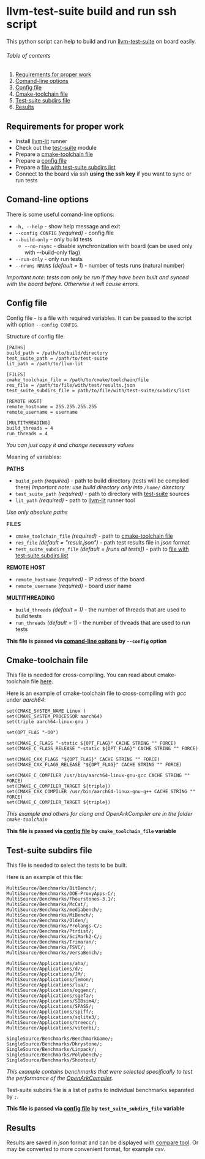 # llvm-test-suite build and run ssh script

This python script can help to build and run [llvm-test-suite](https://llvm.org/docs/TestSuiteGuide.html) on board easily.

###### Table of contents

1. [Requirements for proper work](#Requirements-for-proper-work)
2. [Comand-line options](#Comand-line-options)
3. [Config file](#Config-file)
4. [Cmake-toolchain file](#Cmake-toolchain-file)
5. [Test-suite subdirs file](#Test-suite-subdirs-file)
6. [Results](#Results)

## Requirements for proper work

- Install [llvm-lit](https://llvm.org/docs/TestSuiteGuide.html) runner
- Check out the [test-suite](https://github.com/llvm/llvm-test-suite.git) module
- Prepare a [cmake-toolchain file](#Cmake-toolchain-file)
- Prepare a [config file](#Config-file)
- Prepare a [file with test-suite subdirs list](#Test-suite-subdirs-file)
- Connect to the board via ssh **using the ssh key** if you want to sync or run tests

## Comand-line options

There is some useful comand-line options:

- `-h, --help` - show help message and exit
- `--config CONFIG` *(required)* - config file
- `--build-only` - only build tests
	- `--no-rsync` -  disable synchronization with board (can be used only with --build-only flag)
- `--run-only` - only run tests
- `--nruns NRUNS` (*default = 1*) - number of tests runs (natural number)

*Important note: tests can only be run if they have been built and synced with the board before. Otherwise it will cause errors.*

## Config file

Config file - is a file with required variables. It can be passed to the script with option `--config CONFIG`.

Structure of config file:
```
[PATHS]
build_path = /path/to/build/directory
test_suite_path = /path/to/test-suite
lit_path = /path/to/llvm-lit

[FILES]
cmake_toolchain_file = /path/to/cmake/toolchain/file
res_file = /path/to/file/with/test/results.json
test_suite_subdirs_file = path/to/file/with/test-suite/subdirs/list

[REMOTE HOST]
remote_hostname = 255.255.255.255
remote_username = username

[MULTITHREADING]
build_threads = 4
run_threads = 4
```
*You can just copy it and change necessary values*

Meaning of variables:

**PATHS**
- `build_path` *(required)* - path to build directory (tests will be compiled there)
*Important note: use build directory only into `/home/` directory*
- `test_suite_path` *(required)* - path to directory with [test-suite](https://github.com/llvm/llvm-test-suite.git) sources
- `lit_path` *(required)* - path to [llvm-lit](https://llvm.org/docs/TestSuiteGuide.html) runner tool

*Use only absolute paths*

**FILES**
- `cmake_toolchain_file` *(required)* - path to [cmake-toolchain file](#Cmake-toolchain-file)
- `res_file` *(default = "result.json")* - path test results file in *json* format
- `test_suite_subdirs_file` *(default = [runs all tests])* - path to [file with test-suite subdirs list](#Test-suite-subdirs-file)

**REMOTE HOST**
- `remote_hostname` *(required)* - IP adress of the board
- `remote_username` *(required)* - board user name

**MULTITHREADING**
- `build_threads` *(default = 1)* - the number of threads that are used to build tests
- `run_threads` *(default = 1)* - the number of threads that are used to run tests

**This file is passed via [comand-line opitons](#Comand-line-options) by `--config` option**

## Cmake-toolchain file
This file is needed for cross-compiling. You can read about cmake-toolchain file [here](https://cmake.org/cmake/help/latest/manual/cmake-toolchains.7.html).

Here is an example of cmake-toolchain file to cross-compiling with *gcc* under *aarch64*:
```
set(CMAKE_SYSTEM_NAME Linux )
set(CMAKE_SYSTEM_PROCESSOR aarch64)
set(triple aarch64-linux-gnu )

set(OPT_FLAG "-O0")

set(CMAKE_C_FLAGS "-static ${OPT_FLAG}" CACHE STRING "" FORCE)
set(CMAKE_C_FLAGS_RELEASE "-static ${OPT_FLAG}" CACHE STRING "" FORCE)

set(CMAKE_CXX_FLAGS "${OPT_FLAG}" CACHE STRING "" FORCE)
set(CMAKE_CXX_FLAGS_RELEASE "${OPT_FLAG}" CACHE STRING "" FORCE)

set(CMAKE_C_COMPILER /usr/bin/aarch64-linux-gnu-gcc CACHE STRING "" FORCE)
set(CMAKE_C_COMPILER_TARGET ${triple})
set(CMAKE_CXX_COMPILER /usr/bin/aarch64-linux-gnu-g++ CACHE STRING "" FORCE)
set(CMAKE_C_COMPILER_TARGET ${triple})
```
*This example and others for clang and OpenArkCompiler are in the folder `cmake-toolchain`*

**This file is passed via [config file](#Config-file) by `cmake_toolchain_file` variable**

## Test-suite subdirs file
This file is needed to select the tests to be built.

Here is an example of this file:
```
MultiSource/Benchmarks/BitBench/;
MultiSource/Benchmarks/DOE-ProxyApps-C/;
MultiSource/Benchmarks/Fhourstones-3.1/;
MultiSource/Benchmarks/McCat/;
MultiSource/Benchmarks/mediabench/;
MultiSource/Benchmarks/MiBench/;
MultiSource/Benchmarks/Olden/;
MultiSource/Benchmarks/Prolangs-C/;
MultiSource/Benchmarks/Ptrdist/;
MultiSource/Benchmarks/SciMark2-C/;
MultiSource/Benchmarks/Trimaran/;
MultiSource/Benchmarks/TSVC/;
MultiSource/Benchmarks/VersaBench/;

MultiSource/Applications/aha/;
MultiSource/Applications/d/;
MultiSource/Applications/JM/;
MultiSource/Applications/lemon/;
MultiSource/Applications/lua/;
MultiSource/Applications/oggenc/;
MultiSource/Applications/sgefa/;
MultiSource/Applications/SIBsim4/;
MultiSource/Applications/SPASS/;
MultiSource/Applications/spiff/;
MultiSource/Applications/sqlite3/;
MultiSource/Applications/treecc/;
MultiSource/Applications/viterbi/;

SingleSource/Benchmarks/BenchmarkGame/;
SingleSource/Benchmarks/Dhrystone/;
SingleSource/Benchmarks/Linpack/;
SingleSource/Benchmarks/Polybench/;
SingleSource/Benchmarks/Shootout/
```
*This example contains benchmarks that were selected specifically to test the performance of the [OpenArkCompiler](https://gitee.com/openarkcompiler/OpenArkCompiler).*

Test-suite subdirs file is a list of paths to individual benchmarks separated by `;`. 

**This file is passed via [config file](#Config-file) by `test_suite_subdirs_file` variable**

## Results

Results are saved in *json* format and can be displayed with [compare tool](https://llvm.org/docs/TestSuiteGuide.html#displaying-and-analyzing-results). Or may be converted to more convenient format, for example *csv*.